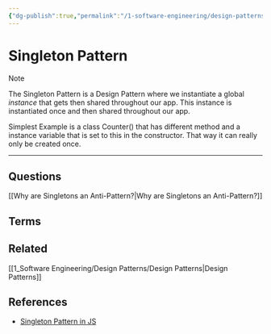 ```yaml
---
{"dg-publish":true,"permalink":"/1-software-engineering/design-patterns/singleton-pattern/","tags":["code/design_patterns"],"created":"2023-07-24T09:17:37.323-05:00","updated":"2023-09-05T14:40:34.802-05:00"}
---
```


# Singleton Pattern

> [!NOTE]
> The Singleton Pattern is a Design Pattern where we instantiate a global *instance* that gets then shared throughout our app. This instance is instantiated once and then shared throughout our app.

Simplest Example is a class Counter() that has different method and a instance variable that is set to this in the constructor. That way it can really only be created once.

---
## Questions
[[Why are Singletons an Anti-Pattern?\|Why are Singletons an Anti-Pattern?]]

## Terms

## Related
[[1_Software Engineering/Design Patterns/Design Patterns\|Design Patterns]]

## References
- [Singleton Pattern in JS](https://www.patterns.dev/posts/singleton-pattern)
